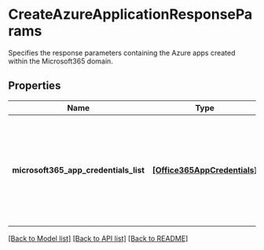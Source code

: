 # CreateAzureApplicationResponseParams

Specifies the response parameters containing the Azure apps created within the Microsoft365 domain.

## Properties
Name | Type | Description | Notes
------------ | ------------- | ------------- | -------------
**microsoft365_app_credentials_list** | [**[Office365AppCredentials]**](Office365AppCredentials.md) | Specifies a list of Microsoft365 azure application credentials needed to authenticate &amp; authorize users for Office 365. | [optional] 

[[Back to Model list]](../README.md#documentation-for-models) [[Back to API list]](../README.md#documentation-for-api-endpoints) [[Back to README]](../README.md)


